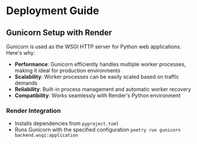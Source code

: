 # Deployment Guide

## Gunicorn Setup with Render

Gunicorn is used as the WSGI HTTP server for Python web applications. Here's why:

- **Performance**: Gunicorn efficiently handles multiple worker processes, making it ideal for production environments
- **Scalability**: Worker processes can be easily scaled based on traffic demands
- **Reliability**: Built-in process management and automatic worker recovery
- **Compatibility**: Works seamlessly with Render's Python environment

### Render Integration

- Installs dependencies from `pyproject.toml`
- Runs Gunicorn with the specified configuration `poetry run gunicorn backend.wsgi:application`

